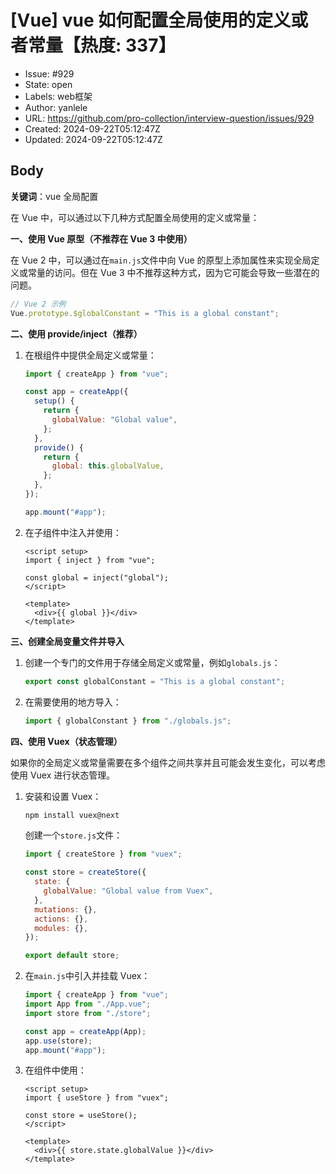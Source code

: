 # [Vue] vue 如何配置全局使用的定义或者常量【热度: 337】

- Issue: #929
- State: open
- Labels: web框架
- Author: yanlele
- URL: https://github.com/pro-collection/interview-question/issues/929
- Created: 2024-09-22T05:12:47Z
- Updated: 2024-09-22T05:12:47Z

## Body

**关键词**：vue 全局配置

在 Vue 中，可以通过以下几种方式配置全局使用的定义或常量：

**一、使用 Vue 原型（不推荐在 Vue 3 中使用）**

在 Vue 2 中，可以通过在`main.js`文件中向 Vue 的原型上添加属性来实现全局定义或常量的访问。但在 Vue 3 中不推荐这种方式，因为它可能会导致一些潜在的问题。

```javascript
// Vue 2 示例
Vue.prototype.$globalConstant = "This is a global constant";
```

**二、使用 provide/inject（推荐）**

1. 在根组件中提供全局定义或常量：

   ```javascript
   import { createApp } from "vue";

   const app = createApp({
     setup() {
       return {
         globalValue: "Global value",
       };
     },
     provide() {
       return {
         global: this.globalValue,
       };
     },
   });

   app.mount("#app");
   ```

2. 在子组件中注入并使用：

   ```vue
   <script setup>
   import { inject } from "vue";

   const global = inject("global");
   </script>

   <template>
     <div>{{ global }}</div>
   </template>
   ```

**三、创建全局变量文件并导入**

1. 创建一个专门的文件用于存储全局定义或常量，例如`globals.js`：

   ```javascript
   export const globalConstant = "This is a global constant";
   ```

2. 在需要使用的地方导入：
   ```javascript
   import { globalConstant } from "./globals.js";
   ```

**四、使用 Vuex（状态管理）**

如果你的全局定义或常量需要在多个组件之间共享并且可能会发生变化，可以考虑使用 Vuex 进行状态管理。

1. 安装和设置 Vuex：

   ```bash
   npm install vuex@next
   ```

   创建一个`store.js`文件：

   ```javascript
   import { createStore } from "vuex";

   const store = createStore({
     state: {
       globalValue: "Global value from Vuex",
     },
     mutations: {},
     actions: {},
     modules: {},
   });

   export default store;
   ```

2. 在`main.js`中引入并挂载 Vuex：

   ```javascript
   import { createApp } from "vue";
   import App from "./App.vue";
   import store from "./store";

   const app = createApp(App);
   app.use(store);
   app.mount("#app");
   ```

3. 在组件中使用：

   ```vue
   <script setup>
   import { useStore } from "vuex";

   const store = useStore();
   </script>

   <template>
     <div>{{ store.state.globalValue }}</div>
   </template>
   ```


